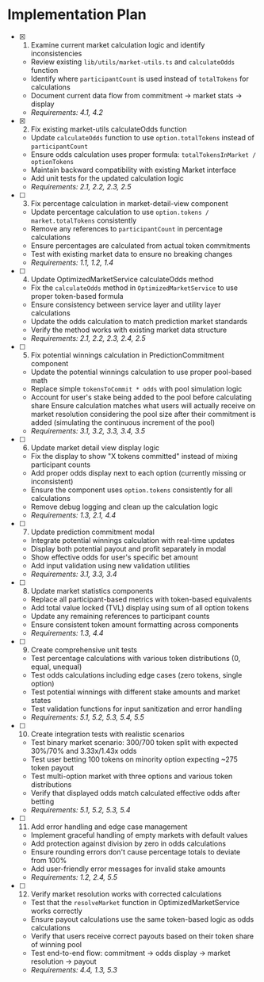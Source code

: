 # Implementation Plan

- [x] 1. Examine current market calculation logic and identify inconsistencies
  - Review existing `lib/utils/market-utils.ts` and `calculateOdds` function
  - Identify where `participantCount` is used instead of `totalTokens` for calculations
  - Document current data flow from commitment → market stats → display
  - _Requirements: 4.1, 4.2_

- [x] 2. Fix existing market-utils calculateOdds function
  - Update `calculateOdds` function to use `option.totalTokens` instead of `participantCount`
  - Ensure odds calculation uses proper formula: `totalTokensInMarket / optionTokens`
  - Maintain backward compatibility with existing Market interface
  - Add unit tests for the updated calculation logic
  - _Requirements: 2.1, 2.2, 2.3, 2.5_

- [ ] 3. Fix percentage calculation in market-detail-view component
  - Update percentage calculation to use `option.tokens / market.totalTokens` consistently
  - Remove any references to `participantCount` in percentage calculations
  - Ensure percentages are calculated from actual token commitments
  - Test with existing market data to ensure no breaking changes
  - _Requirements: 1.1, 1.2, 1.4_

- [ ] 4. Update OptimizedMarketService calculateOdds method
  - Fix the `calculateOdds` method in `OptimizedMarketService` to use proper token-based formula
  - Ensure consistency between service layer and utility layer calculations
  - Update the odds calculation to match prediction market standards
  - Verify the method works with existing market data structure
  - _Requirements: 2.1, 2.2, 2.3, 2.4, 2.5_

- [ ] 5. Fix potential winnings calculation in PredictionCommitment component
  - Update the potential winnings calculation to use proper pool-based math
  - Replace simple `tokensToCommit * odds` with pool simulation logic
  - Account for user's stake being added to the pool before calculating share
Ensure calculation matches what users will actually receive on market resolution considering the pool size after their commitment is added (simulating the continuous increment of the pool)
  - _Requirements: 3.1, 3.2, 3.3, 3.4, 3.5_

- [ ] 6. Update market detail view display logic
  - Fix the display to show "X tokens committed" instead of mixing participant counts
  - Add proper odds display next to each option (currently missing or inconsistent)
  - Ensure the component uses `option.tokens` consistently for all calculations
  - Remove debug logging and clean up the calculation logic
  - _Requirements: 1.3, 2.1, 4.4_

- [ ] 7. Update prediction commitment modal
  - Integrate potential winnings calculation with real-time updates
  - Display both potential payout and profit separately in modal
  - Show effective odds for user's specific bet amount
  - Add input validation using new validation utilities
  - _Requirements: 3.1, 3.3, 3.4_

- [ ] 8. Update market statistics components
  - Replace all participant-based metrics with token-based equivalents
  - Add total value locked (TVL) display using sum of all option tokens
  - Update any remaining references to participant counts
  - Ensure consistent token amount formatting across components
  - _Requirements: 1.3, 4.4_

- [ ] 9. Create comprehensive unit tests
  - Test percentage calculations with various token distributions (0, equal, unequal)
  - Test odds calculations including edge cases (zero tokens, single option)
  - Test potential winnings with different stake amounts and market states
  - Test validation functions for input sanitization and error handling
  - _Requirements: 5.1, 5.2, 5.3, 5.4, 5.5_

- [ ] 10. Create integration tests with realistic scenarios
  - Test binary market scenario: 300/700 token split with expected 30%/70% and 3.33x/1.43x odds
  - Test user betting 100 tokens on minority option expecting ~275 token payout
  - Test multi-option market with three options and various token distributions
  - Verify that displayed odds match calculated effective odds after betting
  - _Requirements: 5.1, 5.2, 5.3, 5.4_

- [ ] 11. Add error handling and edge case management
  - Implement graceful handling of empty markets with default values
  - Add protection against division by zero in odds calculations
  - Ensure rounding errors don't cause percentage totals to deviate from 100%
  - Add user-friendly error messages for invalid stake amounts
  - _Requirements: 1.2, 2.4, 5.5_

- [ ] 12. Verify market resolution works with corrected calculations
  - Test that the `resolveMarket` function in OptimizedMarketService works correctly
  - Ensure payout calculations use the same token-based logic as odds calculations
  - Verify that users receive correct payouts based on their token share of winning pool
  - Test end-to-end flow: commitment → odds display → market resolution → payout
  - _Requirements: 4.4, 1.3, 5.3_